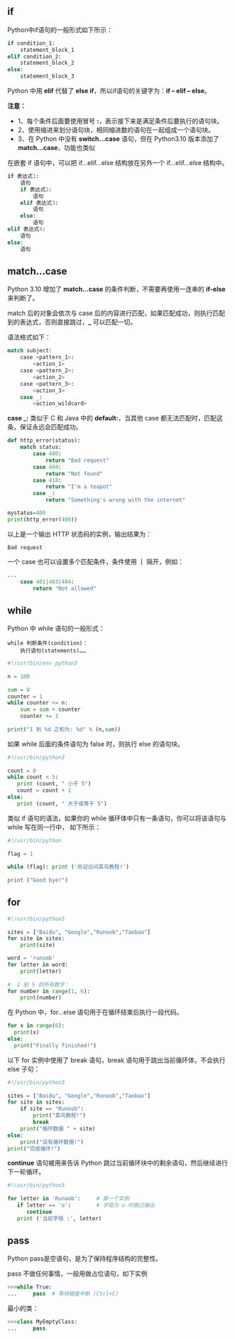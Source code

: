 ## if 

Python中if语句的一般形式如下所示：

```python
if condition_1:
    statement_block_1
elif condition_2:
    statement_block_2
else:
    statement_block_3
```

Python 中用 **elif** 代替了 **else if**，所以if语句的关键字为：**if – elif – else**。

**注意：**

- 1、每个条件后面要使用冒号 **:**，表示接下来是满足条件后要执行的语句块。
- 2、使用缩进来划分语句块，相同缩进数的语句在一起组成一个语句块。
- 3、在 Python 中没有 **switch...case** 语句，但在 Python3.10 版本添加了 **match...case**，功能也类似



在嵌套 if 语句中，可以把 if...elif...else 结构放在另外一个 if...elif...else 结构中。

```python
if 表达式1:
    语句
    if 表达式2:
        语句
    elif 表达式3:
        语句
    else:
        语句
elif 表达式4:
    语句
else:
    语句
```

## match...case

Python 3.10 增加了 **match...case** 的条件判断，不需要再使用一连串的 **if-else** 来判断了。

match 后的对象会依次与 case 后的内容进行匹配，如果匹配成功，则执行匹配到的表达式，否则直接跳过，**_** 可以匹配一切。

语法格式如下：

```python
match subject:
    case <pattern_1>:
        <action_1>
    case <pattern_2>:
        <action_2>
    case <pattern_3>:
        <action_3>
    case _:
        <action_wildcard>
```

**case _:** 类似于 C 和 Java 中的 **default:**，当其他 case 都无法匹配时，匹配这条，保证永远会匹配成功。

```python
def http_error(status):
    match status:
        case 400:
            return "Bad request"
        case 404:
            return "Not found"
        case 418:
            return "I'm a teapot"
        case _:
            return "Something's wrong with the internet"

mystatus=400
print(http_error(400))
```

以上是一个输出 HTTP 状态码的实例，输出结果为：

```
Bad request
```

一个 case 也可以设置多个匹配条件，条件使用 **｜** 隔开，例如：

```python
...
    case 401|403|404:
        return "Not allowed"
```

## while

Python 中 while 语句的一般形式：

```
while 判断条件(condition)：
    执行语句(statements)……
```

```python
#!/usr/bin/env python3
 
n = 100
 
sum = 0
counter = 1
while counter <= n:
    sum = sum + counter
    counter += 1
 
print("1 到 %d 之和为: %d" % (n,sum))
```



如果 while 后面的条件语句为 false 时，则执行 else 的语句块。

```python
#!/usr/bin/python3
 
count = 0
while count < 5:
   print (count, " 小于 5")
   count = count + 1
else:
   print (count, " 大于或等于 5")
```



类似 if 语句的语法，如果你的 while 循环体中只有一条语句，你可以将该语句与 while 写在同一行中， 如下所示：

```python
#!/usr/bin/python
 
flag = 1
 
while (flag): print ('欢迎访问菜鸟教程!')
 
print ("Good bye!")
```

## for

```python
#!/usr/bin/python3
 
sites = ["Baidu", "Google","Runoob","Taobao"]
for site in sites:
    print(site)

word = 'runoob'
for letter in word:
    print(letter)
    
#  1 到 5 的所有数字：
for number in range(1, 6):
    print(number)
```

在 Python 中，for...else 语句用于在循环结束后执行一段代码。

```python
for x in range(6):
  print(x)
else:
  print("Finally finished!")
```

以下 for 实例中使用了 break 语句，break 语句用于跳出当前循环体，不会执行 else 子句：

```py
#!/usr/bin/python3
 
sites = ["Baidu", "Google","Runoob","Taobao"]
for site in sites:
    if site == "Runoob":
        print("菜鸟教程!")
        break
    print("循环数据 " + site)
else:
    print("没有循环数据!")
print("完成循环!")
```

**continue** 语句被用来告诉 Python 跳过当前循环块中的剩余语句，然后继续进行下一轮循环。

```python
#!/usr/bin/python3
 
for letter in 'Runoob':     # 第一个实例
   if letter == 'o':        # 字母为 o 时跳过输出
      continue
   print ('当前字母 :', letter)
```

## pass

Python pass是空语句，是为了保持程序结构的完整性。

pass 不做任何事情，一般用做占位语句，如下实例

```python
>>>while True:
...     pass  # 等待键盘中断 (Ctrl+C)
```

最小的类：

```python
>>>class MyEmptyClass:
...     pass
```

